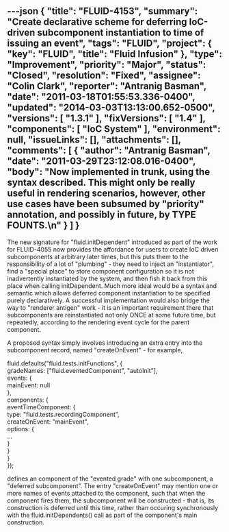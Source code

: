 ---json
{
  "title": "FLUID-4153",
  "summary": "Create declarative scheme for deferring IoC-driven subcomponent instantiation to time of issuing an event",
  "tags": "FLUID",
  "project": {
    "key": "FLUID",
    "title": "Fluid Infusion"
  },
  "type": "Improvement",
  "priority": "Major",
  "status": "Closed",
  "resolution": "Fixed",
  "assignee": "Colin Clark",
  "reporter": "Antranig Basman",
  "date": "2011-03-18T01:55:53.336-0400",
  "updated": "2014-03-03T13:13:00.652-0500",
  "versions": [
    "1.3.1"
  ],
  "fixVersions": [
    "1.4"
  ],
  "components": [
    "IoC System"
  ],
  "environment": null,
  "issueLinks": [],
  "attachments": [],
  "comments": [
    {
      "author": "Antranig Basman",
      "date": "2011-03-29T23:12:08.016-0400",
      "body": "Now implemented in trunk, using the syntax described. This might only be really useful in rendering scenarios, however, other use cases have been subsumed by \"priority\" annotation, and possibly in future, by TYPE FOUNTS.\n"
    }
  ]
}
---
The new signature for "fluid.initDependent" introduced as part of the work for FLUID-4055 now provides the affordance for users to create IoC driven subcomponents at arbitrary later times, but this puts them to the responsibility of a lot of "plumbing" - they need to inject an "instantiator", find a "special place" to store component configuration so it is not inadvertently instantiated by the system, and then fish it back from this place when calling initDependent. Much more ideal would be a syntax and semantic which allows deferred component instantiation to be specified purely declaratively. A successful implementation would also bridge the way to "renderer antigen" work - it is an important requirement there that subcomponents are reinstantiated not only ONCE at some future time, but repeatedly, according to the rendering event cycle for the parent component.

A proposed syntax simply involves introducing an extra entry into the subcomponent record, named "createOnEvent" - for example,&#x20;

fluid.defaults("fluid.tests.initFunctions", {\
gradeNames: \["fluid.eventedComponent", "autoInit"],\
events: {\
mainEvent: null\
},\
components: {\
eventTimeComponent: {\
type: "fluid.tests.recordingComponent",\
createOnEvent: "mainEvent",\
options: {\
...\
} \
}\
}\
});

defines an component of the "evented grade" with one subcomponent, a "deferred subcomponent". The entry "createOnEvent" may mention one or more names of events attached to the component, such that when the component fires them, the subcomponent will be constructed - that is, its construction is deferred until this time, rather than occuring synchronously with the fluid.initDependents() call as part of the component's main construction.

        
